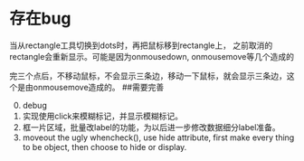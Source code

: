 # 存在bug

当从rectangle工具切换到dots时，再把鼠标移到rectangle上，
之前取消的rectangle会重新显示。可能是因为onmousedown, onmousemove等几个造成的


完三个点后，不移动鼠标，不会显示三条边，移动一下鼠标，就会显示三条边，这个是由onmousemove造成的。
##需要完善

0. debug
1. 实现使用click来模糊标记，并显示模糊标记。
2. 框一片区域，批量改label的功能，为以后进一步修改数据细分label准备。
3. moveout the ugly whencheck(), use hide attribute, first make every thing to be object, then choose to hide or display.